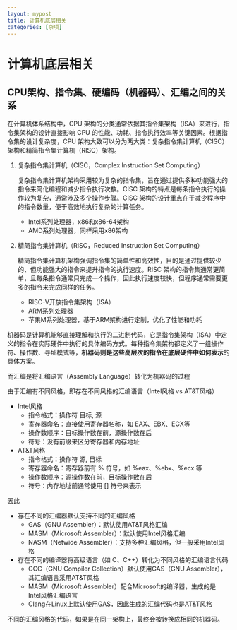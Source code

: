 ```yaml
---
layout: mypost
title: 计算机底层相关
categories: [杂项]
---
```


# 计算机底层相关

## **CPU架构、指令集、硬编码（机器码）、汇编之间的关系**

在计算机体系结构中，CPU 架构的分类通常依据其指令集架构（ISA）来进行，指令集架构的设计直接影响 CPU 的性能、功耗、指令执行效率等关键因素。根据指令集的设计复杂度，CPU 架构大致可以分为两大类：复杂指令集计算机（CISC）架构和精简指令集计算机（RISC）架构。

1. 复杂指令集计算机（CISC，Complex Instruction Set Computing）

    复杂指令集计算机架构采用较为复杂的指令集，旨在通过提供多种功能强大的指令来简化编程和减少指令执行次数。CISC 架构的特点是每条指令执行的操作较为复杂，通常涉及多个操作步骤。CISC 架构的设计重点在于减少程序中的指令数量，便于高效地执行复杂的计算任务。
    - Intel系列处理器，x86和x86-64架构
    - AMD系列处理器，同样采用x86架构

2. 精简指令集计算机（RISC，Reduced Instruction Set Computing）

    精简指令集计算机架构强调指令集的简单性和高效性，目的是通过提供较少的、但功能强大的指令来提升指令的执行速度。RISC 架构的指令集通常更简单，且每条指令通常只完成一个操作，因此执行速度较快，但程序通常需要更多的指令来完成同样的任务。

    - RISC-V开放指令集架构（ISA）
    - ARM系列处理器
    - 苹果M系列处理器，基于ARM架构进行定制，优化了性能和功耗

机器码是计算机能够直接理解和执行的二进制代码，它是指令集架构（ISA）中定义的指令在实际硬件中执行的具体编码方式。每种指令集架构都定义了一组操作符、操作数、寻址模式等，**机器码则是这些高层次的指令在底层硬件中如何表示**的具体方案。

而汇编是将汇编语言（Assembly Language）转化为机器码的过程

由于汇编有不同风格，即存在不同风格的汇编语言（Intel风格 vs AT&T风格）
- Intel风格
    - 指令格式：操作符 目标, 源
    - 寄存器命名：直接使用寄存器名称，如 EAX、EBX、ECX等
    - 操作数顺序：目标操作数在前，源操作数在后
    - 符号：没有前缀来区分寄存器和内存地址
- AT&T风格
    - 指令格式：操作符 源, 目标
    - 寄存器命名：寄存器前有 % 符号，如 %eax、%ebx、%ecx 等
    - 操作数顺序：源操作数在前，目标操作数在后
    - 符号：内存地址前通常使用 [] 符号来表示

因此
- 存在不同的汇编器默认支持不同的汇编风格
    - GAS（GNU Assembler）：默认使用AT&T风格汇编
    - MASM（Microsoft Assembler）：默认使用Intel风格汇编
    - NASM（Netwide Assembler）：支持多种汇编风格，但一般采用Intel风格
- 存在不同的编译器将高级语言（如 C、C++）转化为不同风格的汇编语言代码
    - GCC（GNU Compiler Collection）默认使用GAS（GNU Assembler），其汇编语言采用AT&T风格
    - MASM（Microsoft Assembler）配合Microsoft的编译器，生成的是 Intel风格汇编语言
    - Clang在Linux上默认使用GAS，因此生成的汇编代码也是AT&T风格

不同的汇编风格的代码，如果是在同一架构上，最终会被转换成相同的机器码。